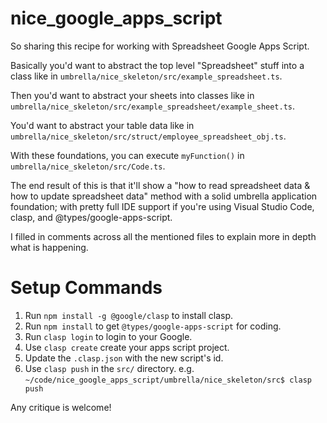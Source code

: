 # nice_google_apps_script

So sharing this recipe for working with Spreadsheet Google Apps Script.

Basically you'd want to abstract the top level "Spreadsheet" stuff into a class like in `umbrella/nice_skeleton/src/example_spreadsheet.ts`.

Then you'd want to abstract your sheets into classes like in `umbrella/nice_skeleton/src/example_spreadsheet/example_sheet.ts`.

You'd want to abstract your table data like in `umbrella/nice_skeleton/src/struct/employee_spreadsheet_obj.ts`.

With these foundations, you can execute `myFunction()` in `umbrella/nice_skeleton/src/Code.ts`.

The end result of this is that it'll show a "how to read spreadsheet data & how to update spreadsheet data" method with a solid umbrella application foundation; with pretty full IDE support if you're using Visual Studio Code, clasp, and @types/google-apps-script.

I filled in comments across all the mentioned files to explain more in depth what is happening.

# Setup Commands

1. Run `npm install -g @google/clasp` to install clasp.
2. Run `npm install` to get `@types/google-apps-script` for coding.
3. Run `clasp login` to login to your Google.
4. Use `clasp create` create your apps script project.
5. Update the `.clasp.json` with the new script's id.
6. Use `clasp push` in the `src/` directory. e.g. `~/code/nice_google_apps_script/umbrella/nice_skeleton/src$ clasp push`

Any critique is welcome!
